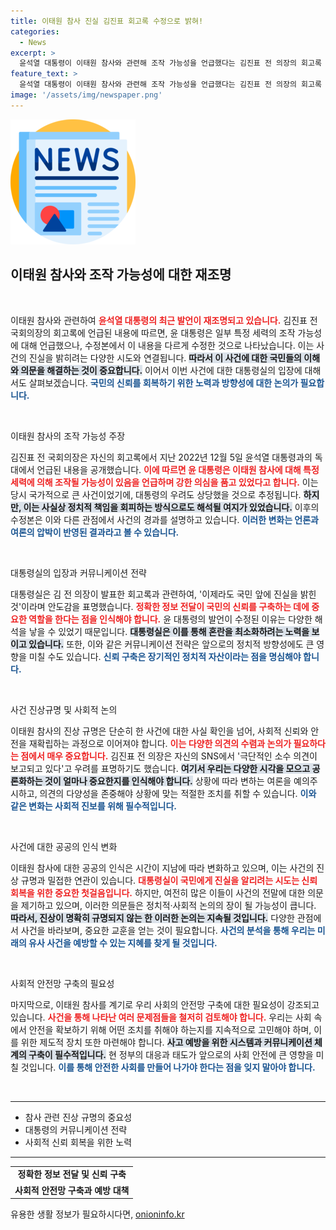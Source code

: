 ```yaml
---
title: 이태원 참사 진실 김진표 회고록 수정으로 밝혀!
categories:
  - News
excerpt: >
  윤석열 대통령이 이태원 참사와 관련해 조작 가능성을 언급했다는 김진표 전 의장의 회고록 내용이 수정됐다. 대통령실은 진실이 밝혀진 것에 안도감을 표하며, 과거 발언과의 차이를 두고 있다. 이 사건을 둘러싼 논란이 다시 수면 위로 떠오르고 있다.
feature_text: >
  윤석열 대통령이 이태원 참사와 관련해 조작 가능성을 언급했다는 김진표 전 의장의 회고록 내용이 수정됐다. 대통령실은 진실이 밝혀진 것에 안도감을 표하며, 과거 발언과의 차이를 두고 있다. 이 사건을 둘러싼 논란이 다시 수면 위로 떠오르고 있다.
image: '/assets/img/newspaper.png'
---
```


<p><img src="/assets/img/newspaper.png" alt="kimp 속보" /></p>

<h2 data-ke-size="size26">이태원 참사와 조작 가능성에 대한 재조명</h2>

<p data-ke-size="size16">&nbsp;</p>

<p>이태원 참사와 관련하여 <b><span style="color: #ee2323;">윤석열 대통령의 최근 발언이 재조명되고 있습니다.</span></b> 김진표 전 국회의장의 회고록에 언급된 내용에 따르면, 윤 대통령은 일부 특정 세력의 조작 가능성에 대해 언급했으나, 수정본에서 이 내용을 다르게 수정한 것으로 나타났습니다. 이는 사건의 진실을 밝히려는 다양한 시도와 연결됩니다. <b><span style="background-color: #21538527;">따라서 이 사건에 대한 국민들의 이해와 의문을 해결하는 것이 중요합니다.</span></b> 이어서 이번 사건에 대한 대통령실의 입장에 대해서도 살펴보겠습니다. <b><span style="color: #1a5490;">국민의 신뢰를 회복하기 위한 노력과 방향성에 대한 논의가 필요합니다.</span></b></p>

<p data-ke-size="size16">&nbsp;</p>

<p>이태원 참사의 조작 가능성 주장</p>

<p>김진표 전 국회의장은 자신의 회고록에서 지난 2022년 12월 5일 윤석열 대통령과의 독대에서 언급된 내용을 공개했습니다. <b><span style="color: #ee2323;">이에 따르면 윤 대통령은 이태원 참사에 대해 특정 세력에 의해 조작될 가능성이 있음을 언급하며 강한 의심을 품고 있었다고 합니다.</span></b> 이는 당시 국가적으로 큰 사건이었기에, 대통령의 우려도 상당했을 것으로 추정됩니다. <b><span style="background-color: #21538527;">하지만, 이는 사실상 정치적 책임을 회피하는 방식으로도 해석될 여지가 있었습니다.</span></b> 이후의 수정본은 이와 다른 관점에서 사건의 경과를 설명하고 있습니다. <b><span style="color: #1a5490;">이러한 변화는 언론과 여론의 압박이 반영된 결과라고 볼 수 있습니다.</span></b></p>

<p data-ke-size="size16">&nbsp;</p>

<p>대통령실의 입장과 커뮤니케이션 전략</p>

<p>대통령실은 김 전 의장이 발표한 회고록과 관련하여, '이제라도 국민 앞에 진실을 밝힌 것'이라며 안도감을 표명했습니다. <b><span style="color: #ee2323;">정확한 정보 전달이 국민의 신뢰를 구축하는 데에 중요한 역할을 한다는 점을 인식해야 합니다.</span></b> 윤 대통령의 발언이 수정된 이유는 다양한 해석을 낳을 수 있었기 때문입니다. <b><span style="background-color: #21538527;">대통령실은 이를 통해 혼란을 최소화하려는 노력을 보이고 있습니다.</span></b> 또한, 이와 같은 커뮤니케이션 전략은 앞으로의 정치적 방향성에도 큰 영향을 미칠 수도 있습니다. <b><span style="color: #1a5490;">신뢰 구축은 장기적인 정치적 자산이라는 점을 명심해야 합니다.</span></b></p>

<p data-ke-size="size16">&nbsp;</p>

<p>사건 진상규명 및 사회적 논의</p>

<p>이태원 참사의 진상 규명은 단순히 한 사건에 대한 사실 확인을 넘어, 사회적 신뢰와 안전을 재확립하는 과정으로 이어져야 합니다. <b><span style="color: #ee2323;">이는 다양한 의견의 수렴과 논의가 필요하다는 점에서 매우 중요합니다.</span></b> 김진표 전 의장은 자신의 SNS에서 '극단적인 소수 의견이 보고되고 있다'고 우려를 표명하기도 했습니다. <b><span style="background-color: #21538527;">여기서 우리는 다양한 시각을 모으고 공론화하는 것이 얼마나 중요한지를 인식해야 합니다.</span></b> 상황에 따라 변하는 여론을 예의주시하고, 의견의 다양성을 존중해야 상황에 맞는 적절한 조치를 취할 수 있습니다. <b><span style="color: #1a5490;">이와 같은 변화는 사회적 진보를 위해 필수적입니다.</span></b></p>

<p data-ke-size="size16">&nbsp;</p>

<p>사건에 대한 공공의 인식 변화 </p>

<p>이태원 참사에 대한 공공의 인식은 시간이 지남에 따라 변화하고 있으며, 이는 사건의 진상 규명과 밀접한 연관이 있습니다. <b><span style="color: #ee2323;">대통령실이 국민에게 진실을 알리려는 시도는 신뢰 회복을 위한 중요한 첫걸음입니다.</span></b> 하지만, 여전히 많은 이들이 사건의 전말에 대한 의문을 제기하고 있으며, 이러한 의문들은 정치적·사회적 논의의 장이 될 가능성이 큽니다. <b><span style="background-color: #21538527;">따라서, 진상이 명확히 규명되지 않는 한 이러한 논의는 지속될 것입니다.</span></b> 다양한 관점에서 사건을 바라보며, 중요한 교훈을 얻는 것이 필요합니다. <b><span style="color: #1a5490;">사건의 분석을 통해 우리는 미래의 유사 사건을 예방할 수 있는 지혜를 찾게 될 것입니다.</span></b></p>

<p data-ke-size="size16">&nbsp;</p>

<p>사회적 안전망 구축의 필요성 </p>

<p>마지막으로, 이태원 참사를 계기로 우리 사회의 안전망 구축에 대한 필요성이 강조되고 있습니다. <b><span style="color: #ee2323;">사건을 통해 나타난 여러 문제점들을 철저히 검토해야 합니다.</span></b> 우리는 사회 속에서 안전을 확보하기 위해 어떤 조치를 취해야 하는지를 지속적으로 고민해야 하며, 이를 위한 제도적 장치 또한 마련해야 합니다. <b><span style="background-color: #21538527;">사고 예방을 위한 시스템과 커뮤니케이션 체계의 구축이 필수적입니다.</span></b> 현 정부의 대응과 태도가 앞으로의 사회 안전에 큰 영향을 미칠 것입니다. <b><span style="color: #1a5490;">이를 통해 안전한 사회를 만들어 나가야 한다는 점을 잊지 말아야 합니다.</span></b></p>

<p data-ke-size="size16">&nbsp;</p> 

<hr>

<ul>
    <li>참사 관련 진상 규명의 중요성</li>
    <li>대통령의 커뮤니케이션 전략</li>
    <li>사회적 신뢰 회복을 위한 노력</li>
</ul>

<hr>

<table style="width: 100%;">
    <tbody>
        <tr>
            <td style="text-align: center; height: 17px;"><b>정확한 정보 전달 및 신뢰 구축</b></td>
        </tr>
        <tr>
            <td style="text-align: center; height: 17px;"><b>사회적 안전망 구축과 예방 대책</b></td>
        </tr>
    </tbody>
</table>
유용한 생활 정보가 필요하시다면, <a href="https://onioninfo.kr" rel="dofollow">onioninfo.kr</a>


